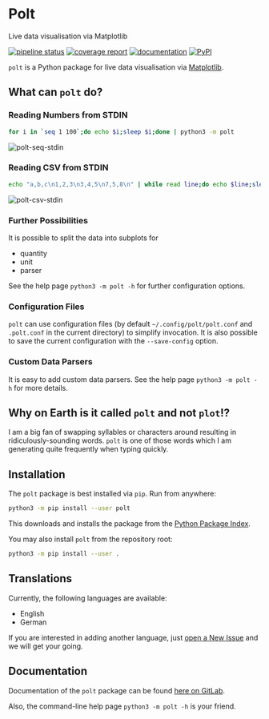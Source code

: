 # Polt

Live data visualisation via Matplotlib

[![pipeline status](https://gitlab.com/nobodyinperson/python3-polt/badges/master/pipeline.svg)](https://gitlab.com/nobodyinperson/python3-polt/commits/master)
[![coverage report](https://gitlab.com/nobodyinperson/python3-polt/badges/master/coverage.svg)](https://nobodyinperson.gitlab.io/python3-polt/coverage-report/)
[![documentation](https://img.shields.io/badge/docs-sphinx-brightgreen.svg)](https://nobodyinperson.gitlab.io/python3-polt/)
[![PyPI](https://badge.fury.io/py/polt.svg)](https://badge.fury.io/py/polt)

`polt` is a Python package for live data visualisation via
[Matplotlib](https://matplotlib.org/).

## What can `polt` do?

### Reading Numbers from STDIN

```bash
for i in `seq 1 100`;do echo $i;sleep $i;done | python3 -m polt
```

![polt-seq-stdin](https://gitlab.com/nobodyinperson/python3-polt/uploads/b9dffbde872a766c67813dc0257907a1/polt-stdin.png)

### Reading CSV from STDIN

```bash
echo "a,b,c\n1,2,3\n3,4,5\n7,5,8\n" | while read line;do echo $line;sleep 1;done | python3 -m polt --source CsvParser:-
```

![polt-csv-stdin](https://gitlab.com/nobodyinperson/python3-polt/uploads/87522867f0abe42d686d0eb3ec46d139/Bildschirmfoto_2018-12-27_14-36-51.png)

### Further Possibilities

It is possible to split the data into subplots for

- quantity
- unit
- parser

See the help page `python3 -m polt -h` for further configuration options.

### Configuration Files

`polt` can use configuration files (by default `~/.config/polt/polt.conf` and `.polt.conf` in the current directory) to simplify invocation. It is also possible to save the current configuration with the `--save-config` option. 

### Custom Data Parsers

It is easy to add custom data parsers. See the help page `python3 -m polt -h` for more details.

## Why on Earth is it called `polt` and not `plot`!?

I am a big fan of swapping syllables or characters around resulting in 
ridiculously-sounding words. `polt` is one of those words which I am generating 
quite frequently when typing quickly.

## Installation

The `polt` package is best installed via `pip`. Run from anywhere:

```bash
python3 -m pip install --user polt
```

This downloads and installs the package from the [Python Package
Index](https://pypi.org).

You may also install `polt` from the repository root:

```bash
python3 -m pip install --user .
```

## Translations

Currently, the following languages are available:

- English
- German

If you are interested in adding another language, just [open a New Issue](https://gitlab.com/nobodyinperson/python3-polt/issues/new) and we will get your going.

## Documentation

Documentation of the `polt` package can be found [here on
GitLab](https://nobodyinperson.gitlab.io/python3-polt/).

Also, the command-line help page `python3 -m polt -h` is your friend.

